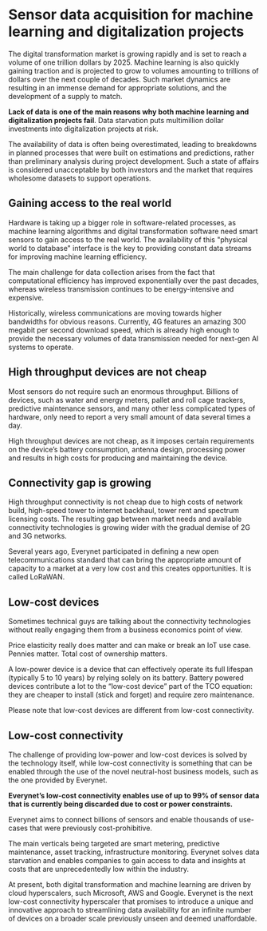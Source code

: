 # Sensor data acquisition for machine learning and digitalization projects

The digital transformation market is growing rapidly and is set to reach a volume of one trillion dollars by 2025. Machine learning is also quickly gaining traction and is projected to grow to volumes amounting to trillions of dollars over the next couple of decades. Such market dynamics are resulting in an immense demand for appropriate solutions, and the development of a supply to match.

**Lack of data is one of the main reasons why both machine learning and digitalization projects fail**. Data starvation puts multimillion dollar investments into digitalization projects at risk. 

The availability of data is often being overestimated, leading to breakdowns in planned processes that were built on estimations and predictions, rather than preliminary analysis during project development. Such a state of affairs is considered unacceptable by both investors and the market that requires wholesome datasets to support operations.


## Gaining access to the real world

Hardware is taking up a bigger role in software-related processes, as machine learning algorithms and digital transformation software need smart sensors to gain access to the real world. The availability of this "physical world to database" interface is the key to providing constant data streams for improving machine learning efficiency.

The main challenge for data collection arises from the fact that computational efficiency has improved exponentially over the past decades, whereas wireless transmission continues to be energy-intensive and expensive. 

Historically, wireless communications are moving towards higher bandwidths for obvious reasons. Currently, 4G features an amazing 300 megabit per second download speed, which is already high enough to provide the necessary volumes of data transmission needed for next-gen AI systems to operate.


## High throughput devices are not cheap

Most sensors do not require such an enormous throughput. Billions of devices, such as water and energy meters, pallet and roll cage trackers, predictive maintenance sensors, and many other less complicated types of hardware, only need to report a very small amount of data several times a day. 

High throughput devices are not cheap, as it imposes certain requirements on the device’s battery consumption, antenna design, processing power and results in high costs for producing and maintaining the device.


## Connectivity gap is growing

High throughput connectivity is not cheap due to high costs of network build, high-speed tower to internet backhaul, tower rent and spectrum licensing costs. The resulting gap between market needs and available connectivity technologies is growing wider with the gradual demise of 2G and 3G networks.

Several years ago, Everynet participated in defining a new open telecommunications standard that can bring the appropriate amount of capacity to a market at a very low cost and this creates opportunities. It is called LoRaWAN.


## Low-cost devices

Sometimes technical guys are talking about the connectivity technologies without really engaging them from a business economics point of view. 

Price elasticity really does matter and can make or break an IoT use case. Pennies matter. Total cost of ownership matters.

A low-power device is a device that can effectively operate its full lifespan (typically 5 to 10 years) by relying solely on its battery. Battery powered devices contribute a lot to the “low-cost device” part of the TCO equation: they are cheaper to install (stick and forget) and require zero maintenance.

Please note that low-cost devices are different from low-cost connectivity.


## Low-cost connectivity

The challenge of providing low-power and low-cost devices is solved by the technology itself, while low-cost connectivity is something that can be enabled through the use of the novel neutral-host business models, such as the one provided by Everynet.

**Everynet’s low-cost connectivity enables use of up to 99% of sensor data that is currently being discarded due to cost or power constraints.**

Everynet aims to connect billions of sensors and enable thousands of use-cases that were previously cost-prohibitive.

The main verticals being targeted are smart metering, predictive maintenance, asset tracking, infrastructure monitoring. Everynet solves data starvation and enables companies to gain access to data and insights at costs that are unprecedentedly low within the industry.

At present, both digital transformation and machine learning are driven by cloud hyperscalers, such Microsoft, AWS and Google. Everynet is the next low-cost connectivity hyperscaler that promises to introduce a unique and innovative approach to streamlining data availability for an infinite number of devices on a broader scale previously unseen and deemed unaffordable.
